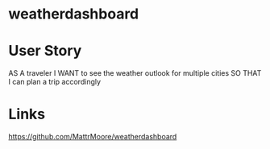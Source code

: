 # weatherdashboard

# User Story 
AS A traveler
I WANT to see the weather outlook for multiple cities
SO THAT I can plan a trip accordingly

# Links 
https://github.com/MattrMoore/weatherdashboard
